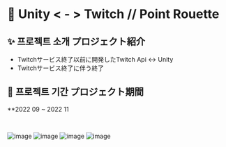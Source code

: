 # 📝 Unity < - > Twitch // Point Rouette

## ✨ 프로젝트 소개 プロジェクト紹介
- Twitchサービス終了以前に開発したTwitch Api <-> Unity
- Twitchサービス終了に伴う終了

## 📆 프로젝트 기간 プロジェクト期間
**2022 09 ~ 2022 11

<br>

![image](https://github.com/user-attachments/assets/2cd6541b-89ce-439e-b215-d79caa56f002)
![image](https://github.com/user-attachments/assets/ec051cb6-4d73-4e83-8784-b4237baff916)
![image](https://github.com/user-attachments/assets/fd85a0f2-4382-49c3-a617-2ecab793d1af)
![image](https://github.com/user-attachments/assets/89abacbe-c957-4984-a98d-1ac21d3f9292)
